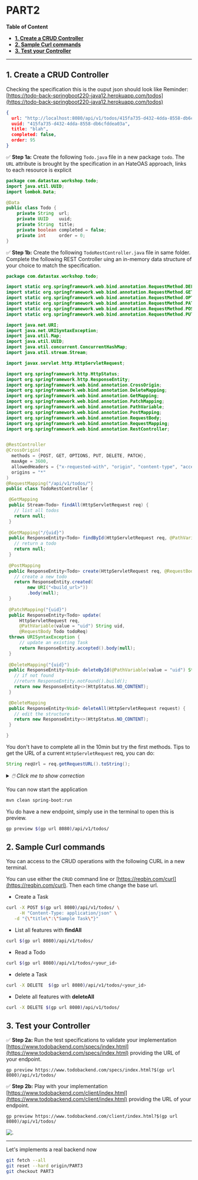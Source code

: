 # PART2

**Table of Content**
- **[1. Create a CRUD Controller](#1-create-a-crud-controller)**
- **[2. Sample Curl commands](#2-sample-curl-commands)**
- **[3. Test your Controller](#3-test-your-controller)**

---

## 1. Create a CRUD Controller

Checking the specification this is the ouput json should look like
Reminder: [https://todo-back-springboot220-java12.herokuapp.com/todos](https://todo-back-springboot220-java12.herokuapp.com/todos)

```json
{
  url: "http://localhost:8080/api/v1/todos/415fa735-d432-4dda-8558-db6cfddea03a",
  uuid: "415fa735-d432-4dda-8558-db6cfddea03a",
  title: "blah",
  completed: false,
  order: 95
}
```

✅ **Step 1a:** Create the following `Todo.java` file in a new package `todo`. The `URL` attribute is brought by the specification in an HateOAS approach, links to each resource is explicit

```java
package com.datastax.workshop.todo;
import java.util.UUID;
import lombok.Data;

@Data
public class Todo {
    private String  url;
    private UUID    uuid;
    private String  title;
    private boolean completed = false;
    private int     order = 0;
}
```

✅ **Step 1b:** Create the following `TodoRestController.java` file in same folder. Complete the following REST Controller uing an in-memory data structure of your choice to match the specification.

```java
package com.datastax.workshop.todo;

import static org.springframework.web.bind.annotation.RequestMethod.DELETE;
import static org.springframework.web.bind.annotation.RequestMethod.GET;
import static org.springframework.web.bind.annotation.RequestMethod.OPTIONS;
import static org.springframework.web.bind.annotation.RequestMethod.PATCH;
import static org.springframework.web.bind.annotation.RequestMethod.POST;
import static org.springframework.web.bind.annotation.RequestMethod.PUT;

import java.net.URI;
import java.net.URISyntaxException;
import java.util.Map;
import java.util.UUID;
import java.util.concurrent.ConcurrentHashMap;
import java.util.stream.Stream;

import javax.servlet.http.HttpServletRequest;

import org.springframework.http.HttpStatus;
import org.springframework.http.ResponseEntity;
import org.springframework.web.bind.annotation.CrossOrigin;
import org.springframework.web.bind.annotation.DeleteMapping;
import org.springframework.web.bind.annotation.GetMapping;
import org.springframework.web.bind.annotation.PatchMapping;
import org.springframework.web.bind.annotation.PathVariable;
import org.springframework.web.bind.annotation.PostMapping;
import org.springframework.web.bind.annotation.RequestBody;
import org.springframework.web.bind.annotation.RequestMapping;
import org.springframework.web.bind.annotation.RestController;


@RestController
@CrossOrigin(
  methods = {POST, GET, OPTIONS, PUT, DELETE, PATCH},
  maxAge = 3600,
  allowedHeaders = {"x-requested-with", "origin", "content-type", "accept"},
  origins = "*" 
)
@RequestMapping("/api/v1/todos/")
public class TodoRestController {

 @GetMapping
 public Stream<Todo> findAll(HttpServletRequest req) {
   // list all todos 
   return null;
 }
    
 @GetMapping("/{uid}")
 public ResponseEntity<Todo> findById(HttpServletRequest req, @PathVariable(value = "uid") String uid) {
   // return a todo
   return null;
 }
     
 @PostMapping
 public ResponseEntity<Todo> create(HttpServletRequest req, @RequestBody Todo todoReq) throws URISyntaxException {
   // create a new todo
   return ResponseEntity.created(
        new URI("<build_url>"))
        .body(null);
 }
    
 @PatchMapping("{uid}")
 public ResponseEntity<Todo> update(
     HttpServletRequest req, 
     @PathVariable(value = "uid") String uid, 
     @RequestBody Todo todoReq) 
 throws URISyntaxException {
     // update an existing Task
     return ResponseEntity.accepted().body(null);
 }
    
 @DeleteMapping("{uid}")
 public ResponseEntity<Void> deleteById(@PathVariable(value = "uid") String uid) {
   // if not found
   //return ResponseEntity.notFound().build();
   return new ResponseEntity<>(HttpStatus.NO_CONTENT);
 }

 @DeleteMapping
 public ResponseEntity<Void> deleteAll(HttpServletRequest request) {
   // edit the structure
   return new ResponseEntity<>(HttpStatus.NO_CONTENT);
 }

}
```

You don't have to complete all in the 10min but try the first methods. Tips to get the URL of a current `HttpServletRequest` req, you can do:

```java
String reqUrl = req.getRequestURL().toString();
```

<details><summary><i>🖱️ Click me to show correction</i></summary><br/><a href="https://github.com/DataStax-Academy/workshop-spring-data-cassandra/blob/PART3/todobackend-springdata/src/main/java/com/datastax/workshop/todo/Todo.java"><li>Todo.java</a><br/><a href="https://github.com/DataStax-Academy/workshop-spring-data-cassandra/blob/PART3/todobackend-springdata/src/main/java/com/datastax/workshop/todo/TodoRestController.java"><li>TodoRestController.java</a><br/></details>

You can now start the application
```bash
mvn clean spring-boot:run
```

Yiu do have a new endpoint, simply use in the terminal to open this is preview.

```bash
gp preview $(gp url 8080)/api/v1/todos/
```

## 2. Sample Curl commands

You can access to the CRUD operations with the following CURL in a new terminal.

You can use either the `CRUD` command line or [https://reqbin.com/curl](https://reqbin.com/curl). Then each time change the base url.

- Create a Task

```bash
curl -X POST $(gp url 8080)/api/v1/todos/ \
	 -H "Content-Type: application/json" \
   -d "{\"title\":\"Sample Task\"}"
```

- List all features with **findAll**

```bash
curl $(gp url 8080)/api/v1/todos/
```

- Read a Todo

```bash
curl $(gp url 8080)/api/v1/todos/<your_id>
```

- delete a Task

```bash
curl -X DELETE  $(gp url 8080)/api/v1/todos/<your_id>
```

- Delete all features with **deleteAll**

```bash
curl -X DELETE $(gp url 8080)/api/v1/todos/
```

## 3. Test your Controller

✅ **Step 2a:** Run the test specifications to validate your implementation [https://www.todobackend.com/specs/index.html](https://www.todobackend.com/specs/index.html) providing the URL of your endpoint.

```
gp preview https://www.todobackend.com/specs/index.html?$(gp url 8080)/api/v1/todos/
```

✅ **Step 2b:** Play with your implementation [https://www.todobackend.com/client/index.html](https://www.todobackend.com/client/index.html) providing the URL of your endpoint.

```
gp preview https://www.todobackend.com/client/index.html?$(gp url 8080)/api/v1/todos/
```

![.](https://github.com/DataStax-Academy/workshop-spring-data-cassandra/raw/PART2/images/gitpod-preview.png?raw=true)

--- 

Let's implements a real backend now

```bash
git fetch --all
git reset --hard origin/PART3
git checkout PART3 
```